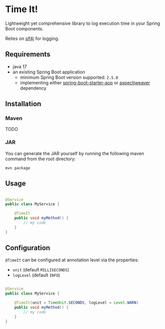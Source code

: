 # Time It!

Lightweight yet comprehensive library to log execution time in your Spring Boot components.

Relies on [slf4j](https://www.slf4j.org/api/index.html) for logging.

## Requirements

- java 17
- an existing Spring Boot application
    - minimum Spring Boot version supported: `2.5.0`
    - implementing
      either [spring-boot-starter-aop](https://mvnrepository.com/artifact/org.springframework.boot/spring-boot-starter-aop)
      or [aspectjweaver](https://mvnrepository.com/artifact/org.aspectj/aspectjweaver) dependency

## Installation

### Maven

TODO

### JAR

You can generate the JAR yourself by running the following maven command from the root directory:

```
mvn package
```

## Usage

```java

@Service
public class MyService {

    @TimeIt
    public void myMethod() {
        // my code
    }
}
```

## Configuration

`@TimeIt` can be configured at annotation level via the properties:

- `unit` (default `MILLISECONDS`)
- `logLevel` (default `INFO`)

```java

@Service
public class MyService {

    @TimeIt(unit = TimeUnit.SECONDS, logLevel = Level.WARN)
    public void myMethod() {
        // my code
    }
}
```
